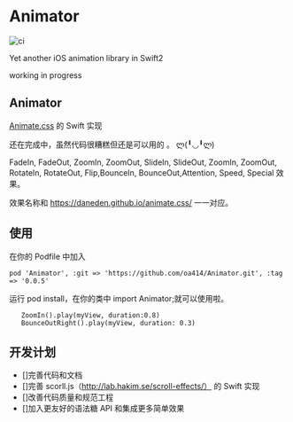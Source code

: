 # Animator

![ci](https://travis-ci.org/oa414/Animator.svg)

Yet another iOS animation library in Swift2

working in progress

## Animator

[Animate.css](https://daneden.github.io/animate.css/) 的 Swift 实现

还在完成中，虽然代码很糟糕但还是可以用的 。 ლ(╹◡╹ლ)

FadeIn, FadeOut, ZoomIn, ZoomOut, SlideIn, SlideOut, ZoomIn, ZoomOut, RotateIn, RotateOut, Flip,BounceIn, BounceOut,Attention, Speed, Special 效果。

效果名称和 https://daneden.github.io/animate.css/ 一一对应。

## 使用


在你的 Podfile 中加入

```
pod 'Animator', :git => 'https://github.com/oa414/Animator.git', :tag => '0.0.5'
```

运行 pod install，在你的类中 import Animator;就可以使用啦。


```
   ZoomIn().play(myView, duration:0.8)
   BounceOutRight().play(myView, duration: 0.3)
```

## 开发计划

- []完善代码和文档
- []完善 scorll.js（http://lab.hakim.se/scroll-effects/） 的 Swift 实现
- []改善代码质量和规范工程
- []加入更友好的语法糖 API 和集成更多简单效果






